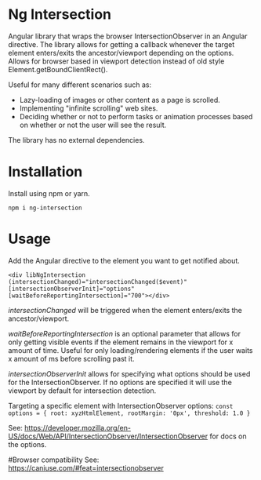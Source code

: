 # Ng Intersection
Angular library that wraps the browser IntersectionObserver in an Angular directive. The library allows for getting a callback whenever the target element enters/exits the ancestor/viewport depending on the options.
Allows for browser based in viewport detection instead of old style Element.getBoundClientRect().

Useful for many different scenarios such as:

* Lazy-loading of images or other content as a page is scrolled.
* Implementing "infinite scrolling" web sites.
* Deciding whether or not to perform tasks or animation processes based on whether or not the user will see the result.

The library has no external dependencies. 

# Installation
Install using npm or yarn.

`npm i ng-intersection`

# Usage
Add the Angular directive to the element you want to get notified about.

`<div libNgIntersection (intersectionChanged)="intersectionChanged($event)" [intersectionObserverInit]="options" [waitBeforeReportingIntersection]="700"></div>`

_intersectionChanged_ will be triggered when the element enters/exits the ancestor/viewport.

_waitBeforeReportingIntersection_ is an optional parameter that allows for only getting visible events if the element remains in the viewport for x amount of time. Useful for only loading/rendering elements if the user waits x amount of ms before scrolling past it.

_intersectionObserverInit_ allows for specifying what options should be used for the IntersectionObserver. If no options are specified it will use the viewport by default for intersection detection.

Targeting a specific element with IntersectionObserver options:
 `const options = {
    root: xyzHtmlElement,
    rootMargin: '0px',
    threshold: 1.0
  }`
  
See: https://developer.mozilla.org/en-US/docs/Web/API/IntersectionObserver/IntersectionObserver for docs on the options.
  
#Browser compatibility
See: https://caniuse.com/#feat=intersectionobserver
